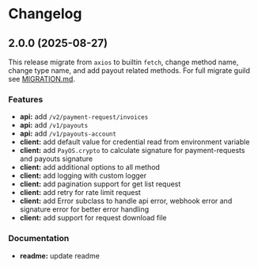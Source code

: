 # Changelog

## 2.0.0 (2025-08-27)

This release migrate from `axios` to builtin `fetch`, change method name, change type name, and add payout related methods. For full migrate guild see [MIGRATION.md](./MIGRATION.md).

### Features

* **api:** add `/v2/payment-request/invoices`
* **api:** add `/v1/payouts`
* **api:** add `/v1/payouts-account`
* **client:** add default value for credential read from environment variable
* **client:** add `PayOS.crypto` to calculate signature for payment-requests and payouts signature
* **client:** add additional options to all method
* **client:** add logging with custom logger
* **client:** add pagination support for get list request
* **client:** add retry for rate limit request
* **client:** add Error subclass to handle api error, webhook error and signature error for better error handling
* **client:** add support for request download file

### Documentation

* **readme:** update readme
